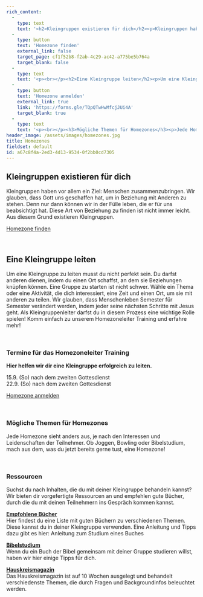 ```yaml
---
rich_content:
  -
    type: text
    text: '<h2>Kleingruppen existieren für dich</h2><p>Kleingruppen haben vor allem ein Ziel: Menschen zusammenzubringen. Wir glauben, dass Gott uns geschaffen hat, um in Beziehung mit Anderen zu stehen.&nbsp;Denn nur dann können wir in der Fülle leben, die er für uns beabsichtigt hat. Diese Art von Beziehung zu finden ist nicht immer leicht. Aus diesem Grund existieren Kleingruppen.<br></p>'
  -
    type: button
    text: 'Homezone finden'
    external_link: false
    target_page: cf1f52b8-f2ab-4c29-ac42-a775be5b764a
    target_blank: false
  -
    type: text
    text: '<p><br></p><h2>Eine Kleingruppe leiten</h2><p>Um eine Kleingruppe zu leiten musst du nicht perfekt sein. Du darfst anderen dienen, indem du einen Ort schaffst, an dem sie Beziehungen knüpfen können. Eine Gruppe zu starten ist nicht schwer. Wähle ein Thema oder eine Aktivität, die dich interessiert, eine Zeit und einen Ort, um sie mit anderen zu teilen. Wir glauben, dass Menschenleben Semester für Semester verändert werden, indem jeder seine nächsten Schritte mit Jesus geht. Als Kleingruppenleiter darfst du in diesem Prozess eine wichtige Rolle spielen! Komm einfach zu unserem Homezoneleiter Training und erfahre mehr!</p>'
  -
    type: button
    text: 'Homezone anmelden'
    external_link: true
    link: 'https://forms.gle/TQpQTwHwMfcjJUi4A'
    target_blank: true
  -
    type: text
    text: '<p><br></p><h3>Mögliche Themen für Homezones</h3><p>Jede Homezone sieht anders aus, je nach den Interessen und Leidenschaften der Teilnehmer. Ob Joggen, Bowling oder Bibelstudium, mach aus dem, was du jetzt bereits gerne tust, eine Homezone!</p><p><br></p><h3>Ressourcen</h3><p>Suchst du nach Inhalten, die du mit deiner Kleingruppe behandeln kannst? Wir bieten dir&nbsp;vorgefertigte Ressourcen an und empfehlen gute Bücher, durch die du mit deinen Teilnehmern ins Gespräch kommen kannst.</p><p><strong>Empfohlene</strong><strong>&nbsp;Bücher</strong><br>Hier findest du eine Liste mit guten Büchern zu verschiedenen Themen. Diese kannst du in deiner Kleingruppe verwenden.<br>{{ partial src=''button'' type="pdf" text=''Bücherliste'' link=''/assets/buchempfehlungen_mosaik.pdf''}}</p><p><strong>Bibelstudium</strong><br>Wenn du ein Buch der Bibel gemeinsam mit deiner Gruppe studieren willst, haben wir hier einige Tipps für dich.<br>{{ partial src=''button'' type="pdf" text=''Hilfestellung für den Input'' link=''/assets/hilfestellung_homezone.pdf''}}</p><p><strong>Hauskreismagazin</strong><br>Das <a href="https://www.hauskreismagazin.net/" target="_blank">Hauskreismagazin</a> ist auf 10 Wochen ausgelegt und behandelt verschiedenste Themen, die durch Fragen und Backgroundinfos beleuchtet werden.</p>'
header_image: /assets/images/homezones.jpg
title: Homezones
fieldset: default
id: a67c8f4a-2ed3-4d13-9534-0f2bb0cd7305
---
```

<h2>Kleingruppen existieren für dich</h2><p>Kleingruppen haben vor allem ein Ziel: Menschen zusammenzubringen. Wir glauben, dass Gott uns geschaffen hat, um in Beziehung mit Anderen zu stehen.&nbsp;Denn nur dann können wir in der Fülle leben, die er für uns beabsichtigt hat. Diese Art von Beziehung zu finden ist nicht immer leicht. Aus diesem Grund existieren Kleingruppen.</p><p><a href="/mitmachen/homezones/homezonefinder">Homezone finden</a></p><p><br></p><h2>Eine Kleingruppe leiten</h2><p>Um eine Kleingruppe zu leiten musst du nicht perfekt sein. Du darfst anderen dienen, indem du einen Ort schaffst, an dem sie Beziehungen knüpfen können. Eine Gruppe zu starten ist nicht schwer. Wähle ein Thema oder eine Aktivität, die dich interessiert, eine Zeit und einen Ort, um sie mit anderen zu teilen. Wir glauben, dass Menschenleben Semester für Semester verändert werden, indem jeder seine nächsten Schritte mit Jesus geht. Als Kleingruppenleiter darfst du in diesem Prozess eine wichtige Rolle spielen! Komm einfach zu unserem Homezoneleiter Training und erfahre mehr!</p><p><br></p><h3>Termine für das Homezoneleiter Training</h3><p><strong>Hier helfen wir dir eine Kleingruppe erfolgreich zu leiten.</strong></p><p>15.9. (So) nach dem zweiten Gottesdienst&nbsp;<br>22.9. (So) nach dem zweiten Gottesdienst</p><p><a href="/mitmachen/homezones/homezonefinder">Homezone anmelden</a></p><p><br></p><h3>Mögliche Themen für Homezones</h3><p>Jede Homezone sieht anders aus, je nach den Interessen und Leidenschaften der Teilnehmer. Ob Joggen, Bowling oder Bibelstudium, mach aus dem, was du jetzt bereits gerne tust, eine Homezone!</p><p><br></p><h3>Ressourcen</h3><p>Suchst du nach Inhalten, die du mit deiner Kleingruppe behandeln kannst? Wir bieten dir&nbsp;vorgefertigte Ressourcen an und empfehlen gute Bücher, durch die du mit deinen Teilnehmern ins Gespräch kommen kannst.</p><p><strong><a href="https://mosaik-stuttgart.net/fileadmin/media/sermons/2018/Buchempfehlung_fuer_Semester_18.pdf">Empfohlene Bücher</a></strong>&nbsp;<br>Hier findest du eine Liste mit guten Büchern zu verschiedenen Themen. Diese kannst du in deiner Kleingruppe verwenden. Eine Anleitung und Tipps dazu gibt es hier: Anleitung zum Studium eines Buches</p><p><strong><a href="https://mosaik-stuttgart.net/fileadmin/content/documents/Bibelstudium_in_einer_Kleingruppe.pdf">Bibelstudium</a></strong><br>Wenn du ein Buch der Bibel gemeinsam mit deiner Gruppe studieren willst, haben wir hier einige Tipps für dich.</p><p><strong><a href="http://www.hauskreismagazin.net/" target="_blank">Hauskreismagazin</a></strong>&nbsp;<br>Das Hauskreismagazin ist auf 10 Wochen ausgelegt und behandelt verschiedenste Themen, die durch Fragen und Backgroundinfos beleuchtet werden.</p>